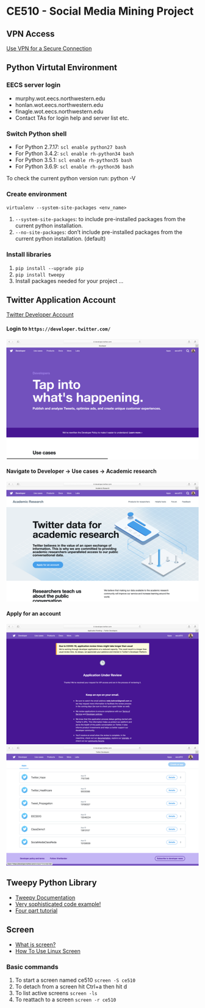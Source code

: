 # CE510 - Social Media Mining Project

## VPN Access
[Use VPN for a Secure Connection](https://www.it.northwestern.edu/oncampus/vpn/)

## Python Virtutal Environment
### EECS server login
- murphy.wot.eecs.northwestern.edu
- honlan.wot.eecs.northwestern.edu
- finagle.wot.eecs.northwestern.edu
- Contact TAs for login help and server list etc.

### Switch Python shell
- For Python 2.7.17: `scl enable python27 bash`
- For Python 3.4.2: `scl enable rh-python34 bash`
- For Python 3.5.1: `scl enable rh-python35 bash`
- For Python 3.6.9: `scl enable rh-python36 bash`

To check the current python version run: python -V

### Create environment
`virtualenv --system-site-packages <env_name>`

1. `--system-site-packages`: to include pre-installed packages from the current python installation.
2. `--no-site-packages`: don’t include pre-installed packages from the current python installation. (default)


### Install libraries
1. `pip install --upgrade pip`
2. `pip install tweepy`
3. Install packages needed for your project ...

## Twitter Application Account
[Twitter Developer Account](https://developer.twitter.com/en)
#### Login to `https://developer.twitter.com/`
![](/developer_account.png)
#### Navigate to Developer -> Use cases -> Academic research
![](/use_case_academic.png)
#### Apply for an account
![](/app_review.png)
![](/apps.png)

## Tweepy Python Library
- [Tweepy Documentation](http://docs.tweepy.org/en/latest/)
- [Very sophisticated code example!](https://github.com/reda-bahrani/CE510-Social-Media-Mining/blob/master/code/tweepy_example.py)
- [Four part tutorial](https://www.youtube.com/watch?v=wlnx-7cm4Gg)

## Screen
- [What is screen?](https://www.geeksforgeeks.org/screen-command-in-linux-with-examples/)
- [How To Use Linux Screen](https://linuxize.com/post/how-to-use-linux-screen/)
### Basic commands
1. To start a screen named ce510 `screen -S ce510`
2. To detach from a screen hit Ctrl+a then hit d
3. To list active screens `screen -ls`
4. To reattach to a screen `screen -r ce510`
